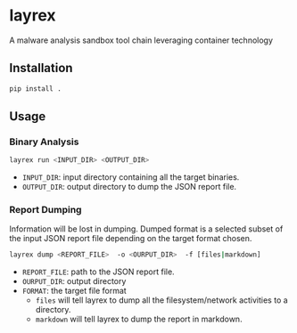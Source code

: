 # layrex

A malware analysis sandbox tool chain leveraging container technology

## Installation

```bash
pip install .
```

## Usage

### Binary Analysis

```bash
layrex run <INPUT_DIR> <OUTPUT_DIR>
```

* `INPUT_DIR`: input directory containing all the target binaries.
* `OUTPUT_DIR`: output directory to dump the JSON report file.

### Report Dumping

Information will be lost in dumping. Dumped format is a selected subset of the input JSON report file depending on the target format chosen.

```bash
layrex dump <REPORT_FILE>  -o <OURPUT_DIR>  -f [files|markdown]
```

* `REPORT_FILE`: path to the JSON report file.
* `OURPUT_DIR`: output directory
* `FORMAT`: the target file format
  * `files` will tell layrex to dump all the filesystem/network activities to a directory.
  * `markdown` will tell layrex to dump the report in markdown.